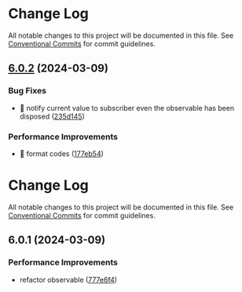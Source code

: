 # Change Log

All notable changes to this project will be documented in this file. See
[Conventional Commits](https://conventionalcommits.org) for commit guidelines.

## [6.0.2](https://github.com/guanghechen/sora/compare/@guanghechen/observable@6.0.1...@guanghechen/observable@6.0.2) (2024-03-09)

### Bug Fixes

- 🐛 notify current value to subscriber even the observable has been disposed
  ([235d145](https://github.com/guanghechen/sora/commit/235d145c7f159f66a4a1f407e7156e601d85f1e4))

### Performance Improvements

- :art: format codes
  ([177eb54](https://github.com/guanghechen/sora/commit/177eb5407fe9209269541a327d42084901a63090))

# Change Log

All notable changes to this project will be documented in this file. See
[Conventional Commits](https://conventionalcommits.org) for commit guidelines.

## 6.0.1 (2024-03-09)

### Performance Improvements

- refactor observable
  ([777e6f4](https://github.com/guanghechen/sora/commit/777e6f41c958416a8e0f0cf9f23f9dfaac51d7c0))
